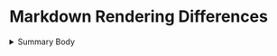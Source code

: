---
---

# Markdown Rendering Differences

<details>
  <summary>
    Summary Body
  </summary>
  ## The Details
  * Thing 1
  * Thing 2
</details>
